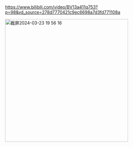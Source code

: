 https://www.bilibili.com/video/BV13a411q753?p=98&vd_source=278d7770421c9ec6698a7d3fd771108a

<img width="402" alt="截屏2024-03-23 19 56 16" src="https://github.com/xkong-study/reggie_delivery_note/assets/100473178/58d48fa9-91de-4e78-8107-03daf9511525">

